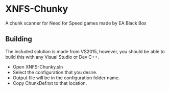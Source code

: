 # XNFS-Chunky
A chunk scanner for Need for Speed games made by EA Black Box


## Building
The included solution is made from VS2015, however, you should be able to build this with any Visual Studio or Dev C++.

- Open XNFS-Chunky.sln
- Select the configuration that you desire.
- Output file will be in the configuration folder name.
- Copy ChunkDef.txt to that location.
